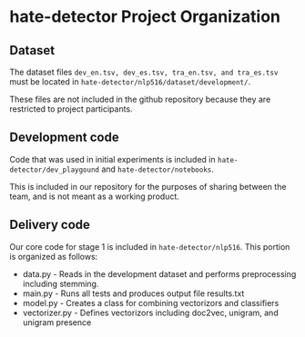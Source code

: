 # hate-detector Project Organization

## Dataset
The dataset files ```dev_en.tsv, dev_es.tsv, tra_en.tsv, and tra_es.tsv``` must be located in ```hate-detector/nlp516/dataset/development/```.

These files are not included in the github repository because they are restricted to project participants.

## Development code
Code that was used in initial experiments is included in ```hate-detector/dev_playgound``` and ```hate-detector/notebooks```.

This is included in our repository for the purposes of sharing between the team, and is not meant as a working product.


## Delivery code
Our core code for stage 1 is included in ```hate-detector/nlp516```. This portion is organized as follows:

* data.py - Reads in the development dataset and performs preprocessing including stemming.
* main.py - Runs all tests and produces output file results.txt
* model.py - Creates a class for combining vectorizors and classifiers
* vectorizer.py - Defines vectorizors including doc2vec, unigram, and unigram presence
